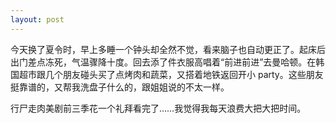 ```yaml
---
layout: post
---
```


今天换了夏令时，早上多睡一个钟头却全然不觉，看来脑子也自动更正了。起床后出门差点冻死，气温骤降十度。回去添了件衣服高唱着“前进前进”去曼哈顿。在韩国超市跟几个朋友碰头买了点烤肉和蔬菜，又搭着地铁返回开小 party。这些朋友挺靠谱的，又帮我洗盘子什么的，跟姐姐说的不太一样。

行尸走肉美剧前三季花一个礼拜看完了……我觉得我每天浪费大把大把时间。
